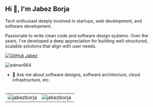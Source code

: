 ## Hi 👋, I'm Jabez Borja
Tech enthusiast deeply involved in startups, web development, and software development.

Passionate to write clean code and software design systems. Over the years, I've developed a deep appreciation for building well-structured, scalable solutions that align with user needs.

[![GitHub Jabez](https://img.shields.io/github/followers/jabezborja?label=follow&style=social)](https://github.com/jabezborja)
<p align="left"> <img src="https://komarev.com/ghpvc/?username=jabezborja&label=Profile%20views&color=0e75b6&style=flat" alt="edmer664" /> </p>

- 💬 Ask me about software designs, software architecture, cloud infrastructure, etc.
</br>
<table style="margin-top: 5px;">
  <tr>
    <td valign="top"><img align="center" src="https://github-readme-stats.vercel.app/api?username=jabezborja&show_icons=true" alt="jabezborja" /></td>
    <td valign="top"><img align="left" src="https://github-readme-stats.vercel.app/api/top-langs/?username=jabezborja&layout=compact&hide=html" alt="jabezborja" /></td>
  </tr>
</table>
</br>
